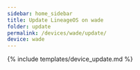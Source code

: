 ```yaml
---
sidebar: home_sidebar
title: Update LineageOS on wade
folder: update
permalink: /devices/wade/update/
device: wade
---
```

{% include templates/device_update.md %}

